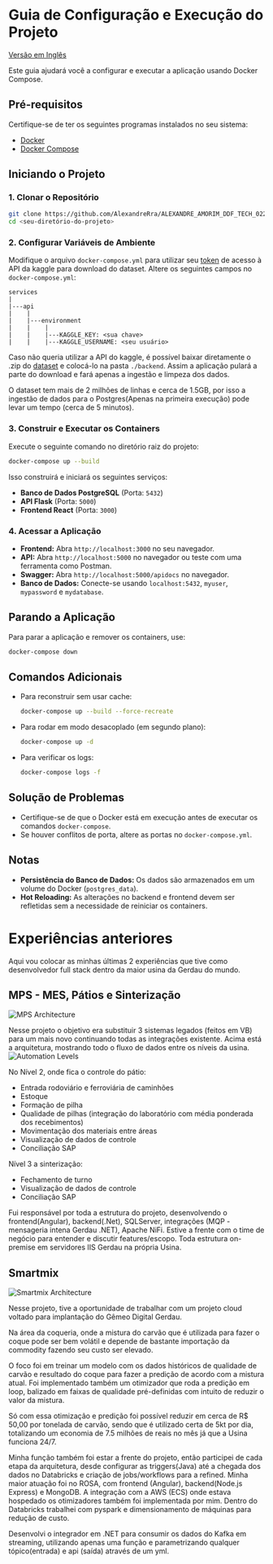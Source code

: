 # Guia de Configuração e Execução do Projeto
[Versão em Inglês](README.md)

Este guia ajudará você a configurar e executar a aplicação usando Docker Compose.

## Pré-requisitos

Certifique-se de ter os seguintes programas instalados no seu sistema:
- [Docker](https://www.docker.com/get-started)
- [Docker Compose](https://docs.docker.com/compose/install/)

## Iniciando o Projeto

### 1. Clonar o Repositório
```sh
git clone https://github.com/AlexandreRra/ALEXANDRE_AMORIM_DDF_TECH_022025
cd <seu-diretório-do-projeto>
```

### 2. Configurar Variáveis de Ambiente
Modifique o arquivo `docker-compose.yml` para utilizar seu [token](https://www.kaggle.com/docs/api#getting-started-installation-&-authentication) de acesso à API da kaggle para download do dataset. Altere os seguintes campos no `docker-compose.yml`:

```
services
|
|---api
|    |
|    |---environment
|    |    |
|    |    |---KAGGLE_KEY: <sua chave>
|    |    |---KAGGLE_USERNAME: <seu usuário>
```

Caso não queria utilizar a API do kaggle, é possível baixar diretamente o .zip do [dataset](https://www.kaggle.com/datasets/piyushjain16/amazon-product-data) e colocá-lo na pasta `./backend`. Assim a aplicação pulará a parte do download e fará apenas a ingestão e limpeza dos dados.

O dataset tem mais de 2 milhões de linhas e cerca de 1.5GB, por isso a ingestão de dados para o Postgres(Apenas na primeira execução) pode levar um tempo (cerca de 5 minutos).

### 3. Construir e Executar os Containers
Execute o seguinte comando no diretório raiz do projeto:
```sh
docker-compose up --build
```
Isso construirá e iniciará os seguintes serviços:
- **Banco de Dados PostgreSQL** (Porta: `5432`)
- **API Flask** (Porta: `5000`)
- **Frontend React** (Porta: `3000`)

### 4. Acessar a Aplicação
- **Frontend:** Abra `http://localhost:3000` no seu navegador.
- **API:** Abra `http://localhost:5000` no navegador ou teste com uma ferramenta como Postman.
- **Swagger:** Abra `http://localhost:5000/apidocs` no navegador.
- **Banco de Dados:** Conecte-se usando `localhost:5432`, `myuser`, `mypassword` e `mydatabase`.

## Parando a Aplicação
Para parar a aplicação e remover os containers, use:
```sh
docker-compose down
```

## Comandos Adicionais
- Para reconstruir sem usar cache:
  ```sh
  docker-compose up --build --force-recreate
  ```
- Para rodar em modo desacoplado (em segundo plano):
  ```sh
  docker-compose up -d
  ```
- Para verificar os logs:
  ```sh
  docker-compose logs -f
  ```

## Solução de Problemas
- Certifique-se de que o Docker está em execução antes de executar os comandos `docker-compose`.
- Se houver conflitos de porta, altere as portas no `docker-compose.yml`.

## Notas
- **Persistência do Banco de Dados:** Os dados são armazenados em um volume do Docker (`postgres_data`).
- **Hot Reloading:** As alterações no backend e frontend devem ser refletidas sem a necessidade de reiniciar os containers.

# Experiências anteriores
Aqui vou colocar as minhas últimas 2 experiências que tive como desenvolvedor full stack dentro da maior usina da Gerdau do mundo.

## MPS - MES, Pátios e Sinterização
![MPS Architecture](docs/mps_architecture.png)

Nesse projeto o objetivo era substituir 3 sistemas legados (feitos em VB) para um mais novo continuando todas as integrações existente. Acima está a arquitetura, mostrando todo o fluxo de dados entre os níveis da usina.
![Automation Levels](docs/automation_levels.webp)

No Nível 2, onde fica o controle do pátio:
- Entrada rodoviário e ferroviária de caminhões
- Estoque
- Formação de pilha
- Qualidade de pilhas (integração do laboratório com média ponderada dos recebimentos)
- Movimentação dos materiais entre áreas
- Visualização de dados de controle
- Conciliação SAP

Nível 3 a sinterização:
- Fechamento de turno
- Visualização de dados de controle
- Conciliação SAP

Fui responsável por toda a estrutura do projeto, desenvolvendo o frontend(Angular), backend(.Net), SQLServer, integrações (MQP - mensageria intena Gerdau .NET), Apache NiFi. Estive a frente com o time de negócio para entender e discutir features/escopo. Toda estrutura on-premise em servidores IIS Gerdau na própria Usina.

## Smartmix
![Smartmix Architecture](docs/smartmix_architecture.png)

Nesse projeto, tive a oportunidade de trabalhar com um projeto cloud voltado para implantação do Gêmeo Digital Gerdau.

Na área da coqueria, onde a mistura do carvão que é utilizada para fazer o coque pode ser bem volátil e depende de bastante importação da commodity fazendo seu custo ser elevado.

O foco foi em treinar um modelo com os dados históricos de qualidade de carvão e resultado do coque para fazer a predição de acordo com a mistura atual. Foi implementado também um otimizador que roda a predição em loop, balizado em faixas de qualidade pré-definidas com intuito de reduzir o valor da mistura.

Só com essa otimização e predição foi possível reduzir em cerca de R$ 50,00 por tonelada de carvão, sendo que é utilizado certa de 5kt por dia, totalizando um economia de 7.5 milhões de reais no mês já que a Usina funciona 24/7.

Minha função também foi estar a frente do projeto, então participei de cada etapa da arquitetura, desde configurar as triggers(Java) até a chegada dos dados no Databricks e criação de jobs/workflows para a refined. Minha maior atuação foi no ROSA, com frontend (Angular), backend(Node.js Express) e MongoDB. A integração com a AWS (ECS) onde estava hospedado os otimizadores também foi implementada por mim. Dentro do Databricks trabalhei com pyspark e dimensionamento de máquinas para redução de custo.

Desenvolvi o integrador em .NET para consumir os dados do Kafka em streaming, utilizando apenas uma função e parametrizando qualquer tópico(entrada) e api (saída) através de um yml.

